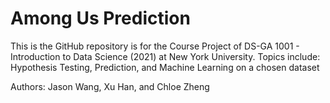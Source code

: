 # Among Us Prediction

This is the GitHub repository is for the Course Project of DS-GA 1001 - Introduction to Data Science (2021) at New York University. 
Topics include: Hypothesis Testing, Prediction, and Machine Learning on a chosen dataset

Authors: Jason Wang, Xu Han, and Chloe Zheng
